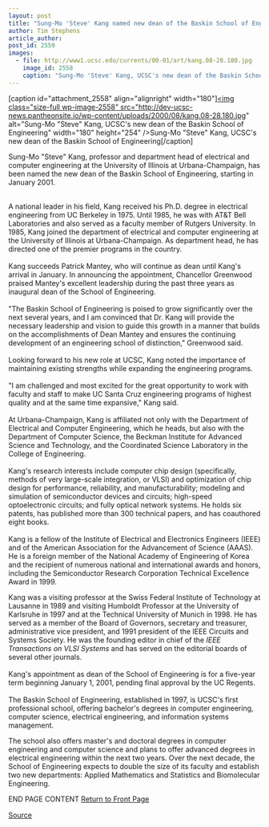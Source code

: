 ```yaml
---
layout: post
title: "Sung-Mo 'Steve' Kang named new dean of the Baskin School of Engineering"
author: Tim Stephens
article_author: 
post_id: 2559
images:
  - file: http://www1.ucsc.edu/currents/00-01/art/kang.08-28.180.jpg
    image_id: 2558
    caption: "Sung-Mo 'Steve' Kang, UCSC's new dean of the Baskin School of Engineering"
---
```


[caption id="attachment_2558" align="alignright" width="180"]<a href="http://dev-ucsc-news.pantheonsite.io/wp-content/uploads/2000/08/kang.08-28.180.jpg"><img class="size-full wp-image-2558" src="http://dev-ucsc-news.pantheonsite.io/wp-content/uploads/2000/08/kang.08-28.180.jpg" alt="Sung-Mo "Steve" Kang, UCSC's new dean of the Baskin School of Engineering" width="180" height="254" /></a>Sung-Mo "Steve" Kang, UCSC's new dean of the Baskin School of Engineering[/caption]
<p>
  Sung-Mo "Steve" Kang, professor and department head of electrical and computer engineering at the University of Illinois at Urbana-Champaign, has been named the new dean of the Baskin School of Engineering, starting in January 2001.
</p><br>
A national leader in his field, Kang received his Ph.D. degree in electrical engineering from UC Berkeley in 1975. Until 1985, he was with AT&amp;T Bell Laboratories and also served as a faculty member of Rutgers University. In 1985, Kang joined the department of electrical and computer engineering at the University of Illinois at Urbana-Champaign. As department head, he has directed one of the premier programs in the country.<br>
<br>
Kang succeeds Patrick Mantey, who will continue as dean until Kang's arrival in January. In announcing the appointment, Chancellor Greenwood praised Mantey's excellent leadership during the past three years as inaugural dean of the School of Engineering.<br>
<br>
"The Baskin School of Engineering is poised to grow significantly over the next several years, and I am convinced that Dr. Kang will provide the necessary leadership and vision to guide this growth in a manner that builds on the accomplishments of Dean Mantey and ensures the continuing development of an engineering school of distinction," Greenwood said.<br>
<br>
Looking forward to his new role at UCSC, Kang noted the importance of maintaining existing strengths while expanding the engineering programs.<br>
<br>
"I am challenged and most excited for the great opportunity to work with faculty and staff to make UC Santa Cruz engineering programs of highest quality and at the same time expansive," Kang said.<br>
<br>
At Urbana-Champaign, Kang is affiliated not only with the Department of Electrical and Computer Engineering, which he heads, but also with the Department of Computer Science, the Beckman Institute for Advanced Science and Technology, and the Coordinated Science Laboratory in the College of Engineering.<br>
<br>
Kang's research interests include computer chip design (specifically, methods of very large-scale integration, or VLSI) and optimization of chip design for performance, reliability, and manufacturability; modeling and simulation of semiconductor devices and circuits; high-speed optoelectronic circuits; and fully optical network systems. He holds six patents, has published more than 300 technical papers, and has coauthored eight books.<br>
<br>
Kang is a fellow of the Institute of Electrical and Electronics Engineers (IEEE) and of the American Association for the Advancement of Science (AAAS). He is a foreign member of the National Academy of Engineering of Korea and the recipient of numerous national and international awards and honors, including the Semiconductor Research Corporation Technical Excellence Award in 1999.
<p>
  Kang was a visiting professor at the Swiss Federal Institute of Technology at Lausanne in 1989 and visiting Humboldt Professor at the University of Karlsruhe in 1997 and at the Technical University of Munich in 1998. He has served as a member of the Board of Governors, secretary and treasurer, administrative vice president, and 1991 president of the IEEE Circuits and Systems Society. He was the founding editor in chief of the <i>IEEE Transactions on VLSI Systems</i> and has served on the editorial boards of several other journals.<br>
  <br>
  Kang's appointment as dean of the School of Engineering is for a five-year term beginning January 1, 2001, pending final approval by the UC Regents.<br>
  <br>
  The Baskin School of Engineering, established in 1997, is UCSC's first professional school, offering bachelor's degrees in computer engineering, computer science, electrical engineering, and information systems management.
</p>
<p>
  The school also offers master's and doctoral degrees in computer engineering and computer science and plans to offer advanced degrees in electrical engineering within the next two years. Over the next decade, the School of Engineering expects to double the size of its faculty and establish two new departments: Applied Mathematics and Statistics and Biomolecular Engineering.
</p>
<p>
  END PAGE CONTENT <a href="../../index.html">Return to Front Page</a> <img align="bottom" alt=" " border="0" height="1" src="../../images/trans.gif" width="385">
</p>
<p><a href="http://www1.ucsc.edu/currents/00-01/08-28/kang.html" title="Permalink to kang">Source</a></p>
